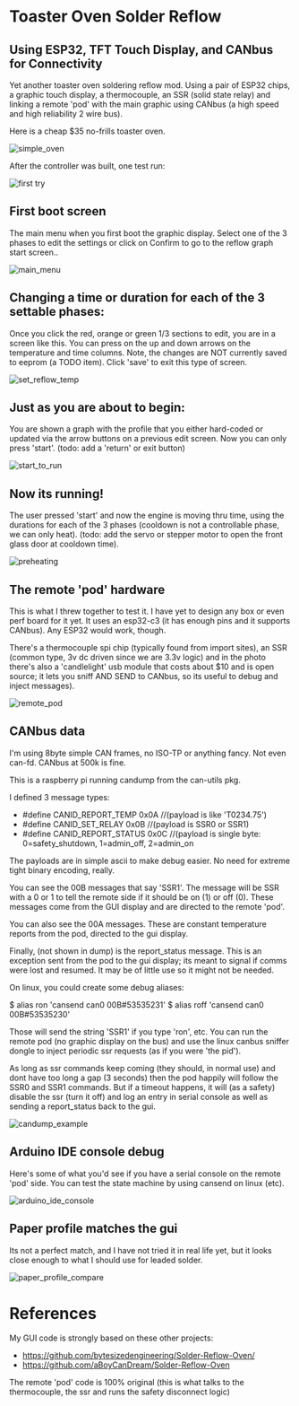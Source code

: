 # Toaster Oven Solder Reflow

## Using ESP32, TFT Touch Display, and CANbus for Connectivity

Yet another toaster oven soldering reflow mod.  Using a pair of ESP32 chips, a graphic touch display, a thermocouple, an SSR (solid state relay) and linking a remote 'pod' with the main graphic using CANbus (a high speed and high reliability 2 wire bus).

Here is a cheap $35 no-frills toaster oven.

![simple_oven](photos/cheap_toaster_oven.jpg)

After the controller was built, one test run:

![first try](first-reflow-try.jpg)



## First boot screen

The main menu when you first boot the graphic display.  Select one of the 3 phases to edit the settings or click on Confirm to go to the reflow graph start screen..

![main_menu](photos/main_menu.jpg)


## Changing a time or duration for each of the 3 settable phases:

Once you click the red, orange or green 1/3 sections to edit, you are in a screen like this.  You can press on the up and down arrows on the temperature and time columns.  Note, the changes are NOT currently saved to eeprom (a TODO item).  Click 'save' to exit this type of screen.


![set_reflow_temp](photos/set_reflow_temp.jpg)


## Just as you are about to begin:

You are shown a graph with the profile that you either hard-coded or updated via the arrow buttons on a previous edit screen.  Now you can only press 'start'.  (todo: add a 'return' or exit button)

![start_to_run](photos/start_to_run_screen.jpg)


## Now its running!

The user pressed 'start' and now the engine is moving thru time, using the durations for each of the 3 phases (cooldown is not a controllable phase, we can only heat).  (todo: add the servo or stepper motor to open the front glass door at cooldown time).

![preheating](photos/preheating.jpg)


## The remote 'pod' hardware

This is what I threw together to test it.  I have yet to design any box or even perf board for it yet.  It uses an esp32-c3 (it has enough pins and it supports CANbus).  Any ESP32 would work, though.

There's a thermocouple spi chip (typically found from import sites), an SSR (common type, 3v dc driven since we are 3.3v logic) and in the photo there's also a 'candlelight' usb module that costs about $10 and is open source; it lets you sniff AND SEND to CANbus, so its useful to debug and inject messages).


![remote_pod](photos/pod-remote-tcouple-ssr.jpg)



## CANbus data

I'm using 8byte simple CAN frames, no ISO-TP or anything fancy.  Not even can-fd.  CANbus at 500k is fine.

This is a raspberry pi running candump from the can-utils pkg.

I defined 3 message types:

* #define CANID_REPORT_TEMP       0x0A  //(payload is like 'T0234.75')
* #define CANID_SET_RELAY         0x0B  //(payload is SSR0 or SSR1)
* #define CANID_REPORT_STATUS     0x0C  //(payload is single byte: 0=safety_shutdown, 1=admin_off, 2=admin_on

The payloads are in simple ascii to make debug easier.  No need for extreme tight binary encoding, really.

You can see the 00B messages that say 'SSR1'.  The message will be SSR with a 0 or 1 to tell the remote side if it should be on (1) or off (0).  These messages come from the GUI display and are directed to the remote 'pod'.

You can also see the 00A messages.  These are constant temperature reports from the pod, directed to the gui display.

Finally, (not shown in dump) is the report_status message.  This is an exception sent from the pod to the gui display; its meant to signal if comms were lost and resumed.  It may be of little use so it might not be needed.


On linux, you could create some debug aliases:

  $ alias ron  'cansend can0 00B#53535231'
  $ alias roff 'cansend can0 00B#53535230'
  
Those will send the string 'SSR1' if you type 'ron', etc.  You can run the remote pod (no graphic display on the bus) and use the linux canbus sniffer dongle to inject periodic ssr requests (as if you were 'the pid').

As long as ssr commands keep coming (they should, in normal use) and dont have too long a gap (3 seconds) then the pod happily will follow the SSR0 and SSR1 commands.  But if a timeout happens, it will (as a safety) disable the ssr (turn it off) and log an entry in serial console as well as sending a report_status back to the gui.


![candump_example](photos/candump-example.png)


## Arduino IDE console debug

Here's some of what you'd see if you have a serial console on the remote 'pod' side.  You can test the state machine by using cansend on linux (etc).


![arduino_ide_console](photos/arduino-ide-console.png)


## Paper profile matches the gui

Its not a perfect match, and I have not tried it in real life yet, but it looks close enough to what I should use for leaded solder.

![paper_profile_compare](photos/profile_compare.jpg)




# References

My GUI code is strongly based on these other projects:

* https://github.com/bytesizedengineering/Solder-Reflow-Oven/
* https://github.com/aBoyCanDream/Solder-Reflow-Oven

The remote 'pod' code is 100% original (this is what talks to the thermocouple, the ssr and runs the safety disconnect logic)
